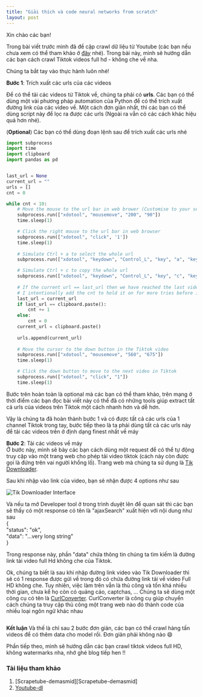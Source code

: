 ```yaml
---
title: "Giải thích và code neural networks from scratch"
layout: post
---
```



Xin chào các bạn!

Trong bài viết trước mình đã đề cập crawl dữ liệu từ Youtube (các bạn nếu chưa xem có thể tham khảo ở [đây][đây] nhé). Trong bài này, mình sẽ hướng dẫn các bạn cách crawl Tiktok videos full hd - không che về  nha.

Chúng ta bắt tay vào thực hành luôn nhé!

**Bước 1**: Trích xuất các urls của các videos
    
Để có thể tải các videos từ Tiktok về, chúng ta phải có **urls**. Các bạn có thể dùng một vài phương pháp automation của Python để có thể trích xuất đường link của các video về. Một cách đơn giản nhất, thì các bạn có thể dùng script này để  lọc ra được các urls (Ngoài ra vẫn có các cách khác hiệu quả hơn nhé).

(**Optional**) Các bạn có thể dùng đoạn lệnh sau để trích xuất các urls nhé

```python
import subprocess 
import time
import clipboard
import pandas as pd


last_url = None
current_url = ""
urls = []
cnt = 0

while cnt < 10:
    # Move the mouse to the url bar in web brower (Customise to your settings)
    subprocess.run(["xdotool", "mousemove", "200", "90"])
    time.sleep(1)

    # Click the right mouse to the url bar in web browser
    subprocess.run(["xdotool", "click", '1'])
    time.sleep(1)
    
    # Simulate Ctrl + a to select the whole url
    subprocess.run(["xdotool", "keydown", "Control_L", "key", "a", "keyup", "Control_L"])

    # Simulate Ctrl + c to copy the whole url
    subprocess.run(["xdotool", "keydown", "Control_L", "key", "c", "keyup", "Control_L"]) # Ctrl + C
    
    # If the current url == last_url then we have reached the last video
    # I intentionally add the cnt to hold it on for more tries before it finally stops
    last_url = current_url
    if last_url == clipboard.paste():
        cnt += 1
    else:
        cnt = 0
    current_url = clipboard.paste()
    
    urls.append(current_url)
    
    # Move the cursor to the down button in the Tiktok video
    subprocess.run(["xdotool", "mousemove", "560", "675"])
    time.sleep(1)

    # Click the down button to move to the next video in Tiktok
    subprocess.run(["xdotool", "click", "1"])
    time.sleep(1)
```

Bước trên hoàn toàn là optional mà các bạn có thể tham khảo, trên mạng ở thời điểm các bạn đọc bài viết này có thể đã có những tools giúp extract tất cả urls của videos trên Tiktok một cách nhanh hơn và dễ hơn. 

Vậy là chúng ta đã hoàn thành bước 1 và có được tất cả các urls của 1 channel Tiktok trong tay, bước tiếp theo là ta phải dùng tất cả các urls này để tải các videos trên ở định dạng finest nhất về máy

**Bước 2**: Tải các videos về máy  
Ở bước này, mình sẽ bày các bạn cách dùng một request để có thể tự động truy cập vào một trang web cho phép tải video tiktok (cách này còn được gọi là đứng trên vai người khổng lồ). Trang web mà chúng ta sử dụng là [Tik Downloader][Tik Downloader]. 

Sau khi nhập vào link của video, bạn sẽ nhận được 4 options như sau

![Tik Downloader Interface][Tik Downloader Interface]

Và nếu ta mở Developer tool ở trong trình duyệt lên để quan sát thì các bạn sẽ thấy có một response có tên là "ajaxSearch" xuất hiện với nội dung như sau   
{  
    "status": "ok",  
    "data": "...very long string"  
}

Trong response này, phần "data" chứa thông tin chúng ta tìm kiếm là đường link tải video full Hd không che của Tiktok. 

Ok, chúng ta biết là sau khi nhập đường link video vào Tik Downloader thì sẽ có 1 response được gửi về trong đó có chứa đường link tải về video Full HD không che. Tuy nhiên, việc làm trên vẫn là thủ công và tốn khá nhiều thời gian, chưa kể họ còn có quảng cáo, captchas, ... Chúng ta sẽ dùng một công cụ có tên là [CurlConverter][CurlConverter]. CurlConverter là công cụ giúp chuyển cách chúng ta truy cập thủ công một trang web nào đó thành code của nhiều loại ngôn ngữ khác nhau

```python

```

**Kết luận**
Và thế  là chỉ sau 2 bước đơn giản, các bạn có thể crawl hàng tấn videos để có thêm data cho model rồi. Đơn giản phải không nào 😄

Phần tiếp theo, mình sẽ hướng dẫn các bạn crawl tiktok videos full HD, không watermarks nha, nhớ ghé blog tiếp hen !!


### Tải liệu tham khảo
1. [Scrapetube-demasmid][Scrapetube-demasmid]
2. [Youtube-dl][youtube-dl]


[đây]: https://github.com/dermasmid/scrapetube
[youtube-dl]: https://github.com/ytdl-org/youtube-dl
[Tik Downloader]: https://tikdownloader.io/en
[Tik Downloader Interface]: https://docs.google.com/document/d/1bi6MVQWe9GDuQQ2uPd7LyMX5sK12rRK0dZTylJPIccs/edit#bookmark=id.812uy0co2sdr
[CurlConverter]: https://curlconverter.com/